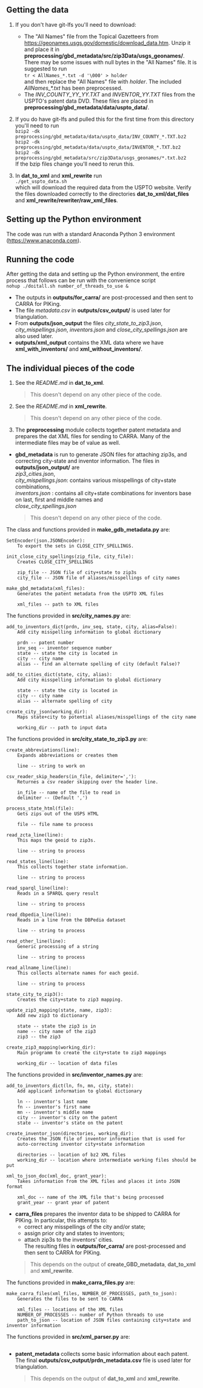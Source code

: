 ## Getting the data
1.	If you don't have git-lfs you'll need to download:
    * The "All Names" file from the Topical Gazetteers from 
    https://geonames.usgs.gov/domestic/download_data.htm.
    Unzip it and place it in **preprocessing/gbd_metadata/src/zip3Data/usgs_geonames/**.
    There may be some issues with null bytes in the "All Names" file.
    It is suggested to run  
    `tr < AllNames_*.txt -d '\000' > holder`  
    and then replace the "All Names" file with _holder_.
    The included _AllNames\_*.txt_ has been preprocessed.
    * The _INV\_COUNTY\_YY\_YY.TXT_ and _INVENTOR\_YY.TXT_ files from the USPTO's patent data DVD.
    These files are placed in **preprocessing/gbd_metadata/data/uspto_data/**.

2.	If you do have git-lfs and pulled this for the first time from this directory you'll need to 
    run  
    `bzip2 -dk preprocessing/gbd_metadata/data/uspto_data/INV_COUNTY_*.TXT.bz2`  
    `bzip2 -dk preprocessing/gbd_metadata/data/uspto_data/INVENTOR_*.TXT.bz2`  
	`bzip2 -dk preprocessing/gbd_metadata/src/zip3Data/usgs_geonames/*.txt.bz2`  
	If the bzip files change you'll need to rerun this.

3.	In **dat_to_xml** and **xml_rewrite** run  
	`./get_uspto_data.sh`  
	which will download the required data from the USPTO website.
	Verify the files downloaded correctly to the directories
	**dat_to_xml/dat_files** and 
	**xml_rewrite/rewriter/raw_xml_files**.


## Setting up the Python environment
The code was run with a standard Anaconda Python 3 environment (https://www.anaconda.com).


## Running the code
After getting the data and setting up the Python environment,
the entire process that follows can be run with the convenience script  
`nohup ./doitall.sh number_of_threads_to_use &`  
* The outputs in **outputs/for_carra/** are post-processed and then sent to CARRA for PIKing.
* The file _metadata.csv_ in **outputs/csv_output/** is used later for triangulation.
* From **outputs/json_output** the files
_city\_state\_to\_zip3.json_,
_city\_mispellings.json_,
_inventors.json_ and
_close_city_spellings.json_
are also used later.
* **outputs/xml_output** contains the XML data where we have **xml_with_inventors/** and
**xml_without_inventors/**.


## The individual pieces of the code
1.	See the _README.md_ in **dat_to_xml**.  
	> This doesn't depend on any other piece of the code.

2.	See the _README.md_ in **xml_rewrite**.  
	> This doesn't depend on any other piece of the code.

3.	The **preprocessing** module collects together patent metadata and prepares the dat
	XML files for sending to CARRA.
	Many of the intermediate files may be of value as well.
-	**gbd_metadata** is run to generate JSON files
	for attaching zip3s, and correcting city-state and inventor information.
	The files in **outputs/json_output/** are  
	_zip3\_cities.json_,  
	_city_mispellings.json_: contains various misspellings of city+state combinations,  
	_inventors.json_ : contains all city+state combinations for inventors base on last, 
	first and middle names and  
	_close_city_spellings.json_
	> This doesn't depend on any other piece of the code.  
	
The class and functions provided in **make_gdb_metadata.py** are:
```
SetEncoder(json.JSONEncoder):
	To export the sets in CLOSE_CITY_SPELLINGS.
```
```
init_close_city_spellings(zip_file, city_file):
	Creates CLOSE_CITY_SPELLINGS

	zip_file -- JSON file of city+state to zip3s
	city_file -- JSON file of aliases/misspellings of city names
```
```
make_gbd_metadata(xml_files):
	Generates the patent metadata from the USPTO XML files

	xml_files -- path to XML files
```

The functions provided in **src/city_names.py** are:
```
add_to_inventors_dict(prdn, inv_seq, state, city, alias=False):
	Add city misspelling information to global dictionary

	prdn -- patent number
	inv_seq -- inventor sequence number
	state -- state the city is located in
	city -- city name
	alias -- find an alternate spelling of city (default False)?
```
```
add_to_cities_dict(state, city, alias):
	Add city misspelling information to global dictionary

	state -- state the city is located in
	city -- city name
	alias -- alternate spelling of city
```
```
create_city_json(working_dir):
	Maps state+city to potential aliases/misspellings of the city name

	working_dir -- path to input data
```

The functions provided in **src/city_state_to_zip3.py** are:
```
create_abbreviations(line):
	Expands abbreviations or creates them

	line -- string to work on
```
```
csv_reader_skip_headers(in_file, delimiter=','):
	Returnes a csv reader skipping over the header line.

	in_file -- name of the file to read in
	delimiter -- (Default ',')
```
```
process_state_html(file):
	Gets zips out of the USPS HTML

	file -- file name to process
```
```
read_zcta_line(line):
	This maps the geoid to zip3s.

	line -- string to process
```
```
read_states_line(line):
	This collects together state information.

	line -- string to process
```
```
read_sparql_line(line):
	Reads in a SPARQL query result

	line -- string to process
```
```
read_dbpedia_line(line):
	Reads in a line from the DBPedia dataset

	line -- string to process
```
```
read_other_line(line):
	Generic processing of a string

	line -- string to process
```
```
read_allname_line(line):
	This collects alternate names for each geoid.

	line -- string to process
```
```
state_city_to_zip3():
	Creates the city+state to zip3 mapping.
```
```
update_zip3_mapping(state, name, zip3):
	Add new zip3 to dictionary

	state -- state the zip3 is in
	name -- city name of the zip3
	zip3 -- the zip3
```
```
create_zip3_mapping(working_dir):
	Main programm to create the city+state to zip3 mappings

	working_dir -- location of data files
```

The functions provided in **src/inventor_names.py** are:
```
add_to_inventors_dict(ln, fn, mn, city, state):
	Add applicant information to global dictionary

	ln -- inventor's last name
	fn -- inventor's first name
	mn -- inventor's middle name
	city -- inventor's city on the patent
	state -- inventor's state on the patent
```
```
create_inventor_json(directories, working_dir):
	Creates the JSON file of inventor information that is used for
	auto-correcting inventor city+state information

	directories -- location of bz2 XML files
	working_dir -- location where intermediate working files should be put
```
```
xml_to_json_doc(xml_doc, grant_year):
	Takes information from the XML files and places it into JSON format

	xml_doc -- name of the XML file that's being processed
	grant_year -- grant year of patent
```
-	**carra_files** prepares the inventor data to be shipped to CARRA for PIKing.
	In particular, this attempts to:
	* correct any misspellings of the city and/or state;
	* assign prior city and states to inventors;
	* attach zip3s to the inventors' cities.  
	The resulting files in **outputs/for_carra/** are post-processed and then sent to CARRA for 
	PIKing.  
	> This depends on the output of **create_GBD_metadata**, **dat_to_xml** and **xml_rewrite**.  

The functions provided in **make_carra_files.py** are:
```
make_carra_files(xml_files, NUMBER_OF_PROCESSES, path_to_json):
	Generates the files to be sent to CARRA

	xml_files -- locations of the XML files
	NUMBER_OF_PROCESSES -- number of Python threads to use
	path_to_json -- location of JSON files containing city+state and inventor information
```

The functions provided in **src/xml_parser.py** are:
```

```

-	**patent_metadata** collects some basic information about each patent.
	The final **outputs/csv_output/prdn_metadata.csv** file is used later for triangulation.  
	> This depends on the output of **dat_to_xml** and **xml_rewrite**.
